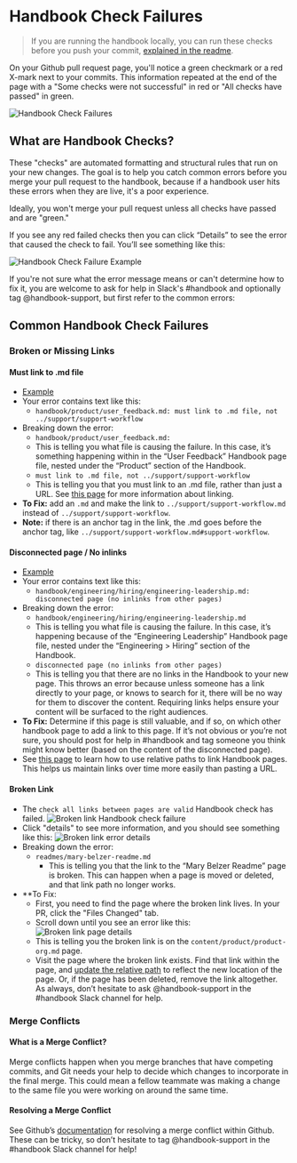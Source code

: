 # Handbook Check Failures

> If you are running the handbook locally, you can run these checks before you push your commit, [explained in the readme](../../README.md).

On your Github pull request page, you'll notice a green checkmark or a red X-mark next to your commits. This information repeated at the end of the page with a "Some checks were not successful" in red or "All checks have passed" in green.

![Handbook Check Failures](https://storage.googleapis.com/sourcegraph-assets/handbook/handbook-checks.png)

## What are Handbook Checks?

These "checks" are automated formatting and structural rules that run on your new changes. The goal is to help you catch common errors before you merge your pull request to the handbook, because if a handbook user hits these errors when they are live, it's a poor experience.

Ideally, you won't merge your pull request unless all checks have passed and are "green."

If you see any red failed checks then you can click “Details” to see the error that caused the check to fail. You’ll see something like this:

![Handbook Check Failure Example](https://storage.googleapis.com/sourcegraph-assets/handbook/relocate-page-errors.png)

If you're not sure what the error message means or can't determine how to fix it, you are welcome to ask for help in Slack's #handbook and optionally tag @handbook-support, but first refer to the common errors:

## Common Handbook Check Failures

### Broken or Missing Links

#### Must link to .md file

- [Example](https://github.com/sourcegraph/about/runs/2976049292)
- Your error contains text like this:
  - `handbook/product/user_feedback.md: must link to .md file, not ../support/support-workflow`
- Breaking down the error:
  - `handbook/product/user_feedback.md:`
  - This is telling you what file is causing the failure. In this case, it’s something happening within in the “User Feedback” Handbook page file, nested under the “Product” section of the Handbook.
  - `must link to .md file, not ../support/support-workflow `
  - This is telling you that you must link to an .md file, rather than just a URL. See [this page](linking-within-handbook.md) for more information about linking.
- **To Fix:** add an `.md` and make the link to `../support/support-workflow.md` instead of `../support/support-workflow`.
- **Note:** if there is an anchor tag in the link, the .md goes before the anchor tag, like `../support/support-workflow.md#support-workflow`.

#### Disconnected page / No inlinks

- [Example](https://github.com/sourcegraph/about/runs/2975885844)
- Your error contains text like this:
  - `handbook/engineering/hiring/engineering-leadership.md: disconnected page (no inlinks from other pages)`
- Breaking down the error:
  - `handbook/engineering/hiring/engineering-leadership.md`
  - This is telling you what file is causing the failure. In this case, it’s happening because of the “Engineering Leadership” Handbook page file, nested under the “Engineering > Hiring” section of the Handbook.
  - `disconnected page (no inlinks from other pages)`
  - This is telling you that there are no links in the Handbook to your new page. This throws an error because unless someone has a link directly to your page, or knows to search for it, there will be no way for them to discover the content. Requiring links helps ensure your content will be surfaced to the right audiences.
- **To Fix:** Determine if this page is still valuable, and if so, on which other handbook page to add a link to this page. If it’s not obvious or you’re not sure, you should post for help in #handbook and tag someone you think might know better (based on the content of the disconnected page).
- See [this page](linking-within-handbook.md) to learn how to use relative paths to link Handbook pages. This helps us maintain links over time more easily than pasting a URL.

#### Broken Link

- The `check all links between pages are valid` Handbook check has failed.
![Broken link Handbook check failure](https://storage.googleapis.com/sourcegraph-assets/handbook/broken-link-failure.png)
- Click "details" to see more information, and you should see something like this:
![Broken link error details](https://storage.googleapis.com/sourcegraph-assets/handbook/broken-link-details.png)
- Breaking down the error:
  - `readmes/mary-belzer-readme.md`
    - This is telling you that the link to the “Mary Belzer Readme” page is broken. This can happen when a page is moved or deleted, and that link path no longer works.
- **To Fix: 
  - First, you need to find the page where the broken link lives. In your PR, click the "Files Changed" tab.
  - Scroll down until you see an error like this:
![Broken link page details](https://storage.googleapis.com/sourcegraph-assets/handbook/broken-link-page-detail.png)
  - This is telling you the broken link is on the `content/product/product-org.md` page.
  - Visit the page where the broken link exists. Find that link within the page, and [update the relative path](linking-within-handbook.md) to reflect the new location of the page. Or, if the page has been deleted, remove the link altogether. As always, don’t hesitate to ask @handbook-support in the #handbook Slack channel for help.

### Merge Conflicts

#### What is a Merge Conflict?

Merge conflicts happen when you merge branches that have competing commits, and Git needs your help to decide which changes to incorporate in the final merge. This could mean a fellow teammate was making a change to the same file you were working on around the same time.

#### Resolving a Merge Conflict

See Github’s [documentation](https://docs.github.com/en/github/collaborating-with-pull-requests/addressing-merge-conflicts/resolving-a-merge-conflict-on-github) for resolving a merge conflict within Github. These can be tricky, so don’t hesitate to tag @handbook-support in the #handbook Slack channel for help!
